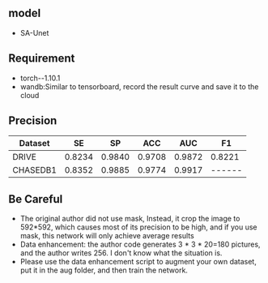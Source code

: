 ## model

* SA-Unet

## Requirement

* torch--1.10.1
* wandb:Similar to tensorboard, record the result curve and save it to the cloud

## Precision

| Dataset  |   SE   |   SP   |  ACC   |  AUC   | F1     |
|----------|:------:|:------:|:------:|:------:|--------|
| DRIVE    | 0.8234 | 0.9840 | 0.9708 | 0.9872 | 0.8221 |
| CHASEDB1 | 0.8352 | 0.9885 | 0.9774 | 0.9917 | ------ |

## Be Careful

* The original author did not use mask, Instead, it crop the image to 592*592, which causes most of its precision to be high, and if you use mask, this network will only achieve average results
* Data enhancement: the author code generates 3 * 3 * 20=180 pictures, and the author writes 256. I don't know what the
  situation is.
* Please use the data enhancement script to augment your own dataset, put it in the aug folder, and then train the network.


